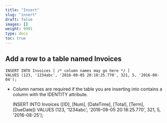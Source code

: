 ```yaml
---
title: "Insert"
slug: "insert"
draft: false
images: []
weight: 9991
type: docs
toc: true
---
```


## Add a row to a table named Invoices

    INSERT INTO Invoices [ /* column names may go here */ ]
    VALUES (123, '1234abc', '2016-08-05 20:18:25.770', 321, 5, '2016-08-04');

* Column names are required if the table you are inserting into contains a column with the IDENTITY attribute.


    INSERT INTO Invoices ([ID], [Num], [DateTime], [Total], [Term], [DueDate])
    VALUES (123, '1234abc', '2016-08-05 20:18:25.770', 321, 5, '2016-08-25');

